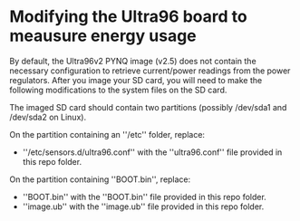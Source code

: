 # Modifying the Ultra96 board to meausure energy usage 

By default, the Ultra96v2 PYNQ image (v2.5) does not contain the necessary configuration to retrieve current/power readings from the power regulators.  After you image your SD card, you will need to make the following modifications to the system files on the SD card.

The imaged SD card should contain two partitions (possibly /dev/sda1 and /dev/sda2 on Linux).

On the partition containing an ''/etc'' folder, replace:
  * ''/etc/sensors.d/ultra96.conf'' with the ''ultra96.conf'' file provided in this repo folder.
 
On the partition containing ''BOOT.bin'', replace:
  * ''BOOT.bin'' with the ''BOOT.bin'' file provided in this repo folder.
  * ''image.ub'' with the ''image.ub'' file provided in this repo folder.

